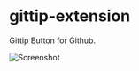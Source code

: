 gittip-extension
================

Gittip Button for Github.

![Screenshot](https://raw2.github.com/nathancahill/gittip-extension/master/gittip_screen.png "Screenshot")
